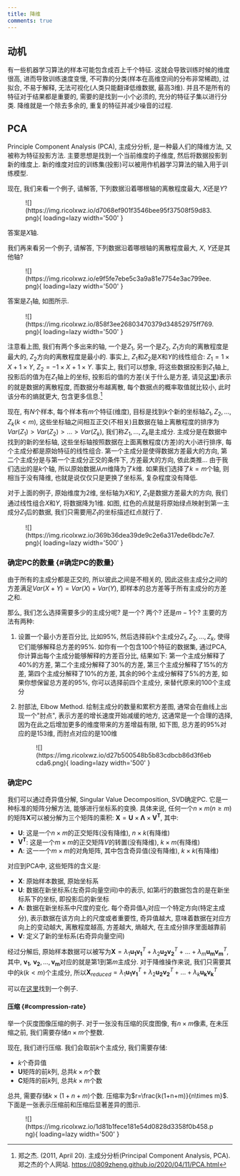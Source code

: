 ```yaml
---
title: 降维
comments: true
---
```


## 动机

有一些机器学习算法的样本可能包含成百上千个特征. 这就会导致训练时候的维度很高, 进而导致训练速度变慢, 不可靠的分类(样本在高维空间的分布非常稀疏), 过拟合, 不易于解释, 无法可视化(人类只能翻译低维数据, 最高$3$维). 并且不是所有的特征对于结果都是重要的, 需要的是找到一小个必须的, 充分的特征子集以进行分类. 降维就是一个除去多余的, 重复的特征并减少噪音的过程.

## PCA

Principle Component Analysis (PCA), 主成分分析, 是一种最人们的降维方法, 又被称为特征投影方法. 主要思想是找到一个当前维度的子维度, 然后将数据投影到新的维度上. 新的维度对应的训练集(投影)可以被用作机器学习算法的输入用于训练模型.  

现在, 我们来看一个例子, 请解答, 下列数据沿着哪根轴的离散程度最大, $X$还是$Y$?

<figure markdown='1'>
![](https://img.ricolxwz.io/d7068ef901f3546bee95f37508f59d83.png){ loading=lazy width='500' }
</figure>

答案是$X$轴. 

我们再来看另一个例子, 请解答, 下列数据沿着哪根轴的离散程度最大, $X$, $Y$还是其他轴?

<figure markdown='1'>
![](https://img.ricolxwz.io/e9f5fe7ebe5c3a9a81e7754e3ac799ee.png){ loading=lazy width='500' }
</figure>

答案是$Z_1$轴, 如图所示.

<figure markdown='1'>
![](https://img.ricolxwz.io/858f3ee26803470379d34852975ff769.png){ loading=lazy width='500' }
</figure>

注意看上图, 我们有两个多出来的轴, 一个是$Z_1$, 另一个是$Z_2$, $Z_1$方向的离散程度是最大的, $Z_2$方向的离散程度是最小的. 事实上, $Z_1$和$Z_2$是$X$和$Y$的线性组合: $Z_1=1\times X+1\times Y$, $Z_2=-1\times X+1\times Y$. 事实上, 我们可以想象, 将这些数据投影到$Z_1$轴上, 投影后的值为在$Z_1$轴上的坐标, 投影后的值的方差(关于什么是方差, 请见[这里](/algorithm/linear-regression/#偏差和方差))表示的就是数据的离散程度, 而数据分布越离散, 每个数据点的概率取值就比较小, 此时该分布的熵就更大, 包含更多信息.[^1]

现在, 有$N$个样本, 每个样本有$m$个特征(维度), 目标是找到$k$个新的坐标轴$Z_1, Z_2, ..., Z_k(k<m)$, 这些坐标轴之间相互正交(不相关)且数据在轴上离散程度的排序为$Var(Z_1)>Var(Z_2)>...>Var(Z_k)$, 我们称$Z_1, ..., Z_k$是主成分. 主成分是在数据中找到的新的坐标轴, 这些坐标轴按照数据在上面离散程度(方差)的大小进行排序, 每个主成分都是原始特征的线性组合. 第一个主成分是使得数据方差最大的方向, 第二个主成分是与第一个主成分正交的条件下, 方差最大的方向, 依此类推... 由于我们选出的是$k$个轴, 所以原始数据从$m$维降为了$k$维. 如果我们选择了$k=m$个轴, 则相当于没有降维, 也就是说仅仅只是更换了坐标系, 复杂程度没有降低.

对于上面的例子, 原始维度为$2$维, 坐标轴为$X$和$Y$, $Z_1$是数据方差最大的方向, 我们通过线性组合$X$和$Y$, 将数据降为$1$维. 如图, 红色的点就是将原始绿点映射到第一主成分$Z_1$后的数据, 我们只需要用$Z_1$的坐标描述红点就行了.

<figure markdown='1'>
![](https://img.ricolxwz.io/369b36dea39de9c2e6a317ede6bdc7e7.png){ loading=lazy width='500' }
</figure>

### 确定PC的数量 {#确定PC的数量}

由于所有的主成分都是正交的, 所以彼此之间是不相关的, 因此这些主成分之间的方差满足$Var(X+Y)=Var(X)+Var(Y)$, 即样本的总方差等于所有主成分的方差之和.

那么, 我们怎么选择需要多少的主成分呢? 是一个? 两个? 还是$m-1$个? 主要的方法有两种:

1. 设置一个最小方差百分比, 比如$95\%$, 然后选择前$k$个主成分$Z_1, Z_2, ..., Z_k$, 使得它们能够解释总方差的$95\%$. 如你有一个包含$100$个特征的数据集, 通过PCA, 你计算出每个主成分能够解释的方差百分比, 结果如下: 第一个主成分解释了$40\%$的方差, 第二个主成分解释了$30\%$的方差, 第三个主成分解释了$15\%$的方差, 第四个主成分解释了$10\%$的方差, 其余的$96$个主成分解释了$5\%$的方差, 如果你想保留总方差的$95\%$, 你可以选择前四个主成分, 来替代原来的$100$个主成分
2. 肘部法, Elbow Method. 绘制主成分的数量和累积方差图, 通常会在曲线上出现一个"肘点", 表示方差的增长速度开始减缓的地方, 这通常是一个合理的选择, 因为在此之后增加更多的维度带来的方差增益有限, 如下图, 总方差的$95\%$对应的是$153$维, 而肘点对应的是$100$维

    <figure markdown='1'>
    ![](https://img.ricolxwz.io/d27b500548b5b83cdbcb86d3f6ebcda6.png){ loading=lazy width='500' }
    </figure>

### 确定PC

我们可以通过奇异值分解, Singular Value Decomposition, SVD确定PC. 它是一种标准的矩阵分解方法, 能够进行坐标系的变换. 具体来说, 任何一个$n\times m(n\geq m)$的矩阵$\bm{X}$可以被分解为三个矩阵的乘积: $\bm{X}=\bm{U}\times \bm{\Lambda} \times \bm{V^T}$, 其中:

- $\bm{U}$: 这是一个$n\times m$的正交矩阵(没有降维), $n\times k$(有降维)
- $\bm{V^T}$: 这是一个$m\times m$的正交矩阵$V$的转置(没有降维), $k\times m$(有降维)
- $\bm{\Lambda}$: 这一一个$m\times m$的对角矩阵, 其中包含奇异值(没有降维), $k\times k$(有降维)

对应到PCA中, 这些矩阵的含义是:

- $\bm{X}$: 原始样本数据, 原始坐标系
- $\bm{U}$: 数据在新坐标系(左奇异向量空间)中的表示, 如第$i$行的数据包含的是在新坐标系下的坐标, 即投影后的新坐标
- $\bm{\Lambda}$: 数据在新坐标系中尺度的变化. 每个奇异值$\lambda_i$对应一个特定方向(特定主成分), 表示数据在该方向上的尺度或者重要性, 奇异值越大, 意味着数据在对应方向上的变动越大, 离散程度越高, 方差越大, 熵越大, 在主成分排序里面越靠前
- $\bm{V}$: 定义了新的坐标系(右奇异向量空间)

经过分解后, 原始样本数据可以被写为$\bm{X}=\lambda_1\bm{u_1}\bm{v_1}^T+\lambda_2\bm{u_2}\bm{v_2}^T+...+\lambda_m\bm{u_m}\bm{v_m}^T$, 其中, $\bm{v_1}$, $\bm{v_2}, ..., \bm{v_m}$对应的就是第$1$到第$m$主成分. 对于降维操作来说, 我们只需要其中的$k(k<m)$个主成分, 所以$\bm{X}_{reduced}=\lambda_1\bm{u_1}\bm{v_1}^T+\lambda_2\bm{u_2}\bm{v_2}^T+...+\lambda_k\bm{u_k}\bm{v_k}^T$ 

可以在[这里](https://img.ricolxwz.io/a2a0de53ba8ad8088723f59d956c980c.png)找到一个例子.

#### 压缩 {#compression-rate}

举一个灰度图像压缩的例子. 对于一张没有压缩的灰度图像, 有$n\times m$像素, 在未压缩之前, 我们需要存储$n\times m$个整数. 

现在, 我们进行压缩. 我们会取前$k$个主成分, 我们需要存储:

- $k$个奇异值
- $\bm{U}$矩阵的前$k$列, 总共$k\times n$个数
- $\bm{C}$矩阵的前$k$列, 总共$k\times m$个数

总共, 需要存储$k\times (1+n+m)$个数. 压缩率为$r=\frac{k(1+n+m)}{n\times m}$. 下面是一张表示压缩前和压缩后显著差异的图示.

<figure markdown='1'>
![](https://img.ricolxwz.io/1d81b1fece181e54d0828d3358f0b458.png){ loading=lazy width='500' }
</figure>

[^1]: 郑之杰. (2011, April 20). 主成分分析(Principal Component Analysis, PCA). 郑之杰的个人网站. https://0809zheng.github.io/2020/04/11/PCA.html